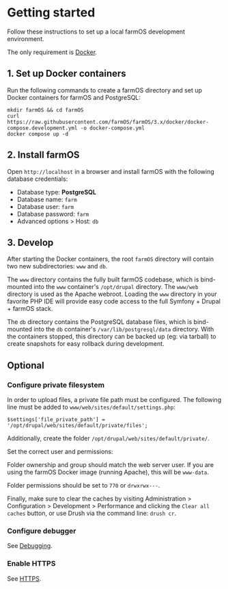 # Getting started

Follow these instructions to set up a local farmOS development environment.

The only requirement is [Docker](https://www.docker.com).

## 1. Set up Docker containers

Run the following commands to create a farmOS directory and set up Docker
containers for farmOS and PostgreSQL:

    mkdir farmOS && cd farmOS
    curl https://raw.githubusercontent.com/farmOS/farmOS/3.x/docker/docker-compose.development.yml -o docker-compose.yml
    docker compose up -d

## 2. Install farmOS

Open `http://localhost` in a browser and install farmOS with the following
database credentials:

- Database type: **PostgreSQL**
- Database name: `farm`
- Database user: `farm`
- Database password: `farm`
- Advanced options > Host: `db`

## 3. Develop

After starting the Docker containers, the root `farmOS` directory will contain
two new subdirectories: `www` and `db`.

The `www` directory contains the fully built farmOS codebase, which is
bind-mounted into the `www` container's `/opt/drupal` directory. The `www/web`
directory is used as the Apache webroot. Loading the `www` directory in your
favorite PHP IDE will provide easy code access to the full Symfony + Drupal +
farmOS stack.

The `db` directory contains the PostgreSQL database files, which is
bind-mounted into the `db` container's `/var/lib/postgresql/data` directory.
With the containers stopped, this directory can be backed up (eg: via tarball)
to create snapshots for easy rollback during development.

## Optional

### Configure private filesystem

In order to upload files, a private file path must be configured. The following
line must be added to `www/web/sites/default/settings.php`:

    $settings['file_private_path'] = '/opt/drupal/web/sites/default/private/files';

Additionally, create the folder `/opt/drupal/web/sites/default/private/`.

Set the correct user and permissions:

Folder ownership and group should match the web server user. If you are using
the farmOS Docker image (running Apache), this will be `www-data`.

Folder permissions should be set to `770` or `drwxrwx---`.

Finally, make sure to clear the caches by visiting Administration >
Configuration > Development > Performance and clicking the `Clear all caches`
button, or use Drush via the command line: `drush cr`.

### Configure debugger

See [Debugging](/development/environment/debug).

### Enable HTTPS

See [HTTPS](/development/environment/https).
